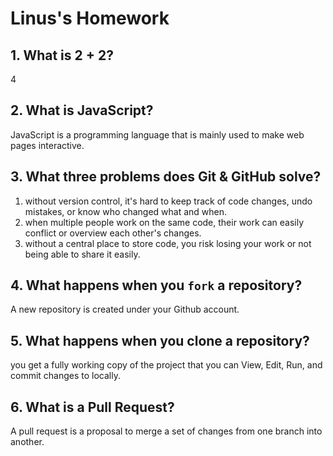 # Linus's Homework

## 1. What is 2 + 2? 

4

## 2. What is JavaScript?

JavaScript is a programming language that is mainly used to make web pages interactive.

## 3. What three problems does Git & GitHub solve?

1. without version control, it's hard to keep track of code changes, undo mistakes, or know who changed what and when.
2. when multiple people work on the same code, their work can easily conflict or overview each other's changes.
3. without a central place to store code, you risk losing your work or not being able to share it easily.

## 4. What happens when you `fork` a repository?

A new repository is created under your Github account.

## 5. What happens when you clone a repository?

you get a fully working copy of the project that you can View, Edit, Run, and commit changes to locally.

## 6. What is a Pull Request?

A pull request is a proposal to merge a set of changes from one branch into another.
